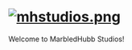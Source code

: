 # [![mhstudios.png](https://i.postimg.cc/8zbc7sGQ/mhstudios.png)](https://postimg.cc/G4HdNL9q)
Welcome to MarbledHubb Studios!
